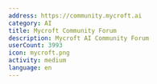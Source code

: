 ```yaml
---
address: https://community.mycroft.ai
category: AI
title: Mycroft Community Forum
description: Mycroft AI Community Forum
userCount: 3993
icon: mycroft.png
activity: medium
language: en
---
```

